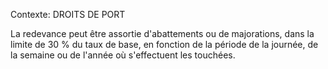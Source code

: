 Contexte: DROITS DE PORT

La redevance peut être assortie d'abattements ou de majorations, dans la limite de 30 % du taux de base, en fonction de la période de la journée, de la semaine ou de l'année où s'effectuent les touchées.